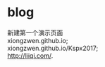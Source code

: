 # blog
新建第一个演示页面
<br/>xiongzwen.github.io;
<br/>xiongzwen.github.io/Kspx2017;
<br/>http://liiqi.com/.
